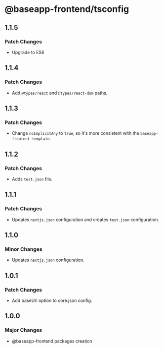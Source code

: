 # @baseapp-frontend/tsconfig

## 1.1.5

### Patch Changes

- Upgrade to ES6

## 1.1.4

### Patch Changes

- Add `@types/react` and `@types/react-dom` paths.

## 1.1.3

### Patch Changes

- Change `noImplicitAny` to `true`, so it's more consistent with the `baseapp-frontent-template`.

## 1.1.2

### Patch Changes

- Adds `test.json` file.

## 1.1.1

### Patch Changes

- Updates `nextjs.json` configuration and creates `test.json` configuration.

## 1.1.0

### Minor Changes

- Updates `nextjs.json` configuration.

## 1.0.1

### Patch Changes

- Add baseUrl option to core.json config.

## 1.0.0

### Major Changes

- @baseapp-frontend packages creation
